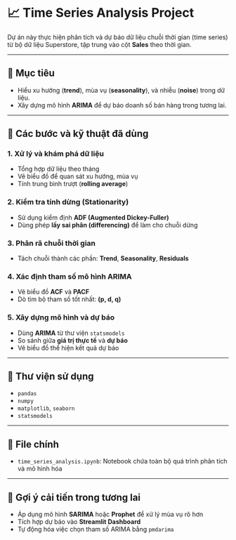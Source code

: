 # 📈 Time Series Analysis Project

Dự án này thực hiện phân tích và dự báo dữ liệu chuỗi thời gian (time series) từ bộ dữ liệu Superstore, tập trung vào cột **Sales** theo thời gian.

---

## 🎯 Mục tiêu

- Hiểu xu hướng (**trend**), mùa vụ (**seasonality**), và nhiễu (**noise**) trong dữ liệu.
- Xây dựng mô hình **ARIMA** để dự báo doanh số bán hàng trong tương lai.

---

## 🔧 Các bước và kỹ thuật đã dùng

### 1. Xử lý và khám phá dữ liệu
- Tổng hợp dữ liệu theo tháng
- Vẽ biểu đồ để quan sát xu hướng, mùa vụ
- Tính trung bình trượt (**rolling average**)

### 2. Kiểm tra tính dừng (Stationarity)
- Sử dụng kiểm định **ADF (Augmented Dickey-Fuller)**
- Dùng phép **lấy sai phân (differencing)** để làm cho chuỗi dừng

### 3. Phân rã chuỗi thời gian
- Tách chuỗi thành các phần: **Trend**, **Seasonality**, **Residuals**

### 4. Xác định tham số mô hình ARIMA
- Vẽ biểu đồ **ACF** và **PACF**
- Dò tìm bộ tham số tốt nhất: **(p, d, q)**

### 5. Xây dựng mô hình và dự báo
- Dùng **ARIMA** từ thư viện `statsmodels`
- So sánh giữa **giá trị thực tế** và **dự báo**
- Vẽ biểu đồ thể hiện kết quả dự báo

---

## 🧰 Thư viện sử dụng

- `pandas`
- `numpy`
- `matplotlib`, `seaborn`
- `statsmodels`

---

## 📁 File chính

- `time_series_analysis.ipynb`: Notebook chứa toàn bộ quá trình phân tích và mô hình hóa

---

## 📌 Gợi ý cải tiến trong tương lai

- Áp dụng mô hình **SARIMA** hoặc **Prophet** để xử lý mùa vụ rõ hơn
- Tích hợp dự báo vào **Streamlit Dashboard**
- Tự động hóa việc chọn tham số ARIMA bằng `pmdarima`

